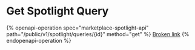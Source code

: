 # Get Spotlight Query

{% openapi-operation spec="marketplace-spotlight-api" path="/public/v1/spotlight/queries/{id}" method="get" %}
[Broken link](broken-reference)
{% endopenapi-operation %}
